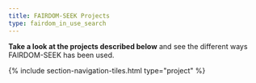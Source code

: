 ```yaml
---
title: FAIRDOM-SEEK Projects
type: fairdom_in_use_search
---
```


<i class="fa-solid fa-folder-tree"></i>  **Take a look at the projects described below** and see the different ways FAIRDOM-SEEK has been used.

{% include section-navigation-tiles.html type="project" %}

